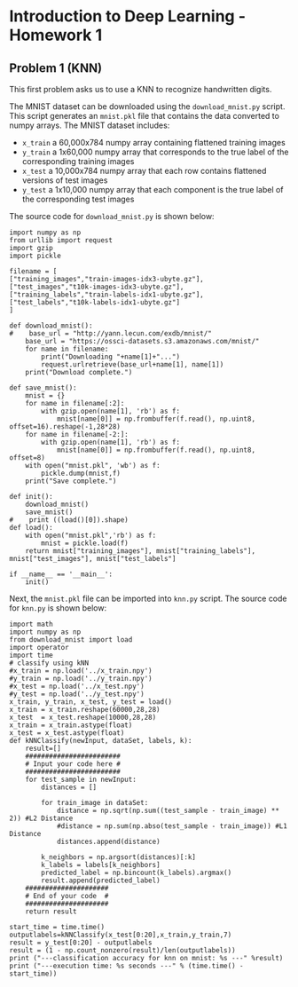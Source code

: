 # Introduction to Deep Learning - Homework 1

## Problem 1 (KNN)
This first problem asks us to use a KNN to recognize handwritten digits.

The MNIST dataset can be downloaded using the `download_mnist.py` script. This script generates an `mnist.pkl` file that contains the data converted to numpy arrays. The MNIST dataset includes: 
- `x_train` a 60,000x784 numpy array containing flattened training images
- `y_train` a 1x60,000 numpy array that corresponds to the true label of the corresponding training images
- `x_test` a 10,000x784 numpy array that each row contains flattened versions of test images
- `y_test` a 1x10,000 numpy array that each component is the true label of the corresponding test images

The source code for `download_mnist.py` is shown below:
```
import numpy as np
from urllib import request
import gzip
import pickle

filename = [
["training_images","train-images-idx3-ubyte.gz"],
["test_images","t10k-images-idx3-ubyte.gz"],
["training_labels","train-labels-idx1-ubyte.gz"],
["test_labels","t10k-labels-idx1-ubyte.gz"]
]

def download_mnist():
#    base_url = "http://yann.lecun.com/exdb/mnist/"
    base_url = "https://ossci-datasets.s3.amazonaws.com/mnist/"
    for name in filename:
        print("Downloading "+name[1]+"...")
        request.urlretrieve(base_url+name[1], name[1])
    print("Download complete.")

def save_mnist():
    mnist = {}
    for name in filename[:2]:
        with gzip.open(name[1], 'rb') as f:
            mnist[name[0]] = np.frombuffer(f.read(), np.uint8, offset=16).reshape(-1,28*28)
    for name in filename[-2:]:
        with gzip.open(name[1], 'rb') as f:
            mnist[name[0]] = np.frombuffer(f.read(), np.uint8, offset=8)
    with open("mnist.pkl", 'wb') as f:
        pickle.dump(mnist,f)
    print("Save complete.")

def init():
    download_mnist()
    save_mnist()
#    print ((load()[0]).shape)
def load():
    with open("mnist.pkl",'rb') as f:
        mnist = pickle.load(f)
    return mnist["training_images"], mnist["training_labels"], mnist["test_images"], mnist["test_labels"]

if __name__ == '__main__':
    init()
```

Next, the `mnist.pkl` file can be imported into `knn.py` script. The source code for `knn.py` is shown below:
```
import math
import numpy as np  
from download_mnist import load
import operator  
import time
# classify using kNN  
#x_train = np.load('../x_train.npy')
#y_train = np.load('../y_train.npy')
#x_test = np.load('../x_test.npy')
#y_test = np.load('../y_test.npy')
x_train, y_train, x_test, y_test = load()
x_train = x_train.reshape(60000,28,28)
x_test  = x_test.reshape(10000,28,28)
x_train = x_train.astype(float)
x_test = x_test.astype(float)
def kNNClassify(newInput, dataSet, labels, k): 
    result=[]
    ########################
    # Input your code here #
    ########################
    for test_sample in newInput:
        distances = []

        for train_image in dataSet:
            distance = np.sqrt(np.sum((test_sample - train_image) ** 2)) #L2 Distance
            #distance = np.sum(np.abso(test_sample - train_image)) #L1 Distance
            distances.append(distance)
        
        k_neighbors = np.argsort(distances)[:k]
        k_labels = labels[k_neighbors]
        predicted_label = np.bincount(k_labels).argmax()
        result.append(predicted_label)
    #####################
    # End of your code  #
    #####################
    return result

start_time = time.time()
outputlabels=kNNClassify(x_test[0:20],x_train,y_train,7)
result = y_test[0:20] - outputlabels
result = (1 - np.count_nonzero(result)/len(outputlabels))
print ("---classification accuracy for knn on mnist: %s ---" %result)
print ("---execution time: %s seconds ---" % (time.time() - start_time))
```
